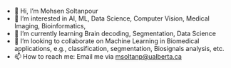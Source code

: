 - 👋 Hi, I’m Mohsen Soltanpour
- 👀 I’m interested in AI, ML, Data Science, Computer Vision, Medical Imaging, Bioinformatics, 
- 🌱 I’m currently learning Brain decoding, Segmentation, Data Science
- 💞️ I’m looking to collaborate on Machine Learning in Biomedical applications, e.g., classification, segmentation, Biosignals analysis, etc.
- 📫 How to reach me: Email me via msoltanp@ualberta.ca


